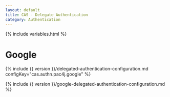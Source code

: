 ```yaml
---
layout: default
title: CAS - Delegate Authentication
category: Authentication
---
```


{% include variables.html %}

# Google

{% include {{ version }}/delegated-authentication-configuration.md configKey="cas.authn.pac4j.google" %}

{% include {{ version }}/google-delegated-authentication-configuration.md %}
